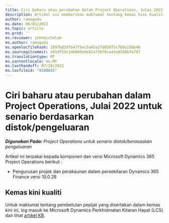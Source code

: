 ```yaml
---
title: Ciri baharu atau perubahan dalam Project Operations, Julai 2022 untuk senario berdasarkan distok/pengeluaran
description: Artikel ini memberikan maklumat tentang kemas kini kualiti yang tersedia dalam keluaran Microsoft Dynamics 365 Project Operations Julai 2022 untuk senario berasaskan stok/pengeluaran.
author: ramagadu
ms.date: 06/03/2022
ms.topic: article
ms.prod: ''
ms.reviewer: johnmichalak
ms.author: ramagadu
ms.openlocfilehash: 1897bd2dfb47f5ec5a45a2fd05875c7b9a19bb40
ms.sourcegitcommit: e91df5dc146009dde82a756f6ca43a8588b7e787
ms.translationtype: MT
ms.contentlocale: ms-MY
ms.lasthandoff: 07/20/2022
ms.locfileid: "9180691"
---
```

# <a name="whats-new-or-changed-in-project-operations-july-2022-for-stockedproduction-based-scenarios"></a>Ciri baharu atau perubahan dalam Project Operations, Julai 2022 untuk senario berdasarkan distok/pengeluaran

_**Digunakan Pada:** Project Operations untuk senario distok/berasaskan pengeluaran_

Artikel ini terpakai kepada komponen dan versi Microsoft Dynamics 365 Project Operations berikut :

- Pengurusan projek dan perakaunan dalam persekitaran Dynamics 365 Finance versi 10.0.28

## <a name="quality-updates"></a>Kemas kini kualiti

Untuk maklumat tentang pembetulan pepijat yang disertakan dalam kemas kini ini, log masuk ke Microsoft Dynamics Perkhidmatan Kitaran Hayat (LCS) dan lihat [artikel KB](https://fix.lcs.dynamics.com/Issue/Details?bugId=694438).
